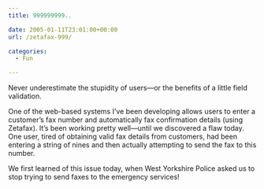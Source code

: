 ```yaml
---
title: 999999999..

date: 2005-01-11T23:01:00+00:00
url: /zetafax-999/

categories:
  - Fun

---
```

Never underestimate the stupidity of users—or the benefits of a little field validation.

One of the web-based systems I’ve been developing allows users to enter a customer’s fax number and automatically fax confirmation details (using Zetafax). It’s been working pretty well—until we discovered a flaw today. One user, tired of obtaining valid fax details from customers, had been entering a string of nines and then actually attempting to send the fax to this number.

We first learned of this issue today, when West Yorkshire Police asked us to stop trying to send faxes to the emergency services!